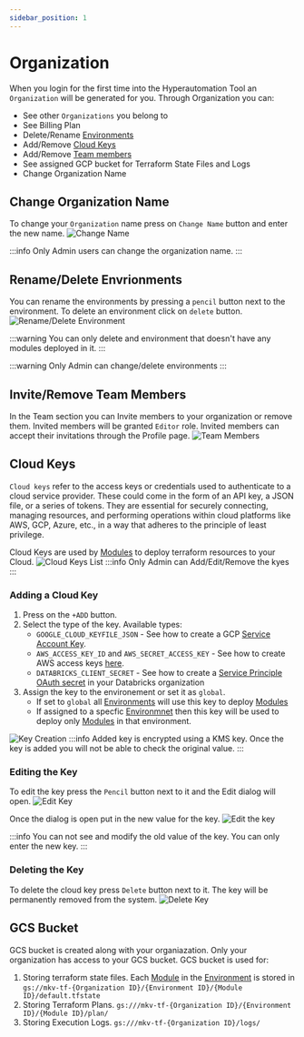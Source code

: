 ```yaml
---
sidebar_position: 1
---
```


# Organization

When you login for the first time into the Hyperautomation Tool an `Organization` will be generated for you. Through Organization you can:

- See other `Organizations` you belong to
- See Billing Plan
- Delete/Rename [Environments](./Environment.md)
- Add/Remove [Cloud Keys](#cloud-keys)
- Add/Remove [Team members](#inviteremove-team-members)
- See assigned GCP bucket for Terraform State Files and Logs
- Change Organization Name

## Change Organization Name

To change your `Organization` name press on `Change Name` button and enter the new name.
![Change Name](./img/Organization-ChangeName.png)

:::info
Only Admin users can change the organization name.
:::

## Rename/Delete Envrionments

You can rename the environments by pressing a `pencil` button next to the environment. To delete an environment click on `delete` button.
![Rename/Delete Environment](./img/Organization-ChangeDeleteEnvName.png)

:::warning
You can only delete and environment that doesn't have any modules deployed in it.
:::

:::warning
Only Admin can change/delete environments
:::

## Invite/Remove Team Members

In the Team section you can Invite members to your organization or remove them. Invited members will be granted `Editor` role. Invited members can accept their invitations through the Profile page.
![Team Members](./img/Organization-Team.png)

## Cloud Keys

`Cloud keys` refer to the access keys or credentials used to authenticate to a cloud service provider. These could come in the form of an API key, a JSON file, or a series of tokens. They are essential for securely connecting, managing resources, and performing operations within cloud platforms like AWS, GCP, Azure, etc., in a way that adheres to the principle of least privilege.

Cloud Keys are used by [Modules](./Module.md) to deploy terraform resources to your Cloud.
![Cloud Keys List](./img/Organization-CloudKeysList.png)
:::info
Only Admin can Add/Edit/Remove the kyes
:::

### Adding a Cloud Key

1. Press on the `+ADD` button.
1. Select the type of the key. Available types:
   - `GOOGLE_CLOUD_KEYFILE_JSON` - See how to create a GCP [Service Account Key](https://cloud.google.com/iam/docs/keys-create-delete#iam-service-account-keys-create-console).
   - `AWS_ACCESS_KEY_ID` and `AWS_SECRET_ACCESS_KEY` - See how to create AWS access keys [here](https://docs.aws.amazon.com/IAM/latest/UserGuide/id_credentials_access-keys.html).
   - `DATABRICKS_CLIENT_SECRET` - See how to create a [Service Principle OAuth secret](https://docs.databricks.com/en/dev-tools/authentication-oauth.html) in your Databricks organization
1. Assign the key to the environement or set it as `global`.
   - If set to `global` all [Environments](./Environment.md) will use this key to deploy [Modules](./Module.md)
   - If assigned to a specfic [Environmnet](./Environment.md) then this key will be used to deploy only [Modules](./Module.md) in that environment.

![Key Creation](./img/Organization-KeyCreation.png)
:::info
Added key is encrypted using a KMS key. Once the key is added you will not be able to check the original value.
:::

### Editing the Key

To edit the key press the `Pencil` button next to it and the Edit dialog will open.
![Edit Key](./img/Organization-KeyEditButton.png)

Once the dialog is open put in the new value for the key.
![Edit the key](./img/Organization-KeyEdit.png)

:::info
You can not see and modify the old value of the key. You can only enter the new key.
:::

### Deleting the Key

To delete the cloud key press `Delete` button next to it. The key will be permanently removed from the system.
![Delete Key](./img/Organization-KeyDelete.png)

## GCS Bucket

GCS bucket is created along with your organiazation. Only your organization has access to your GCS bucket. GCS bucket is used for:

1. Storing terraform state files. Each [Module](./Module.md) in the [Environment](./Environment.md) is stored in `gs://mkv-tf-{Organization ID}/{Environment ID}/{Module ID}/default.tfstate`
1. Storing Terraform Plans. `gs:///mkv-tf-{Organization ID}/{Environment ID}/{Module ID}/plan/`
1. Storing Execution Logs. `gs:///mkv-tf-{Organization ID}/logs/`
